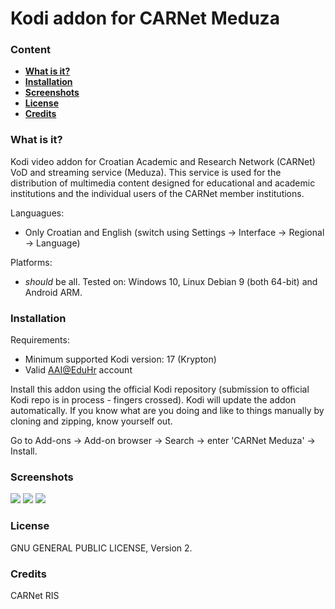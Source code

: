 # Kodi addon for CARNet Meduza
### Content
* [**What is it?**](#what-is-it)
* [**Installation**](#installation)
* [**Screenshots**](#screenshots)
* [**License**](#license)
* [**Credits**](#credits)

### What is it?
Kodi video addon for Croatian Academic and Research Network (CARNet) VoD and streaming service (Meduza). This service is used for the distribution of multimedia content designed for educational and academic institutions and the individual users of the CARNet member institutions.

Languagues:
- Only Croatian and English (switch using Settings -> Interface -> Regional -> Language)

Platforms:
- *should* be all. Tested on: Windows 10, Linux Debian 9 (both 64-bit) and Android ARM. 

### Installation 
Requirements: 
- Minimum supported Kodi version: 17 (Krypton)
- Valid [AAI@EduHr](http://www.aaiedu.hr/en) account

Install this addon using the official Kodi repository (submission to official Kodi repo is in process - fingers crossed). Kodi will update the addon automatically. If you know what are you doing and like to things manually by cloning and zipping, know yourself out. 

Go to Add-ons -> Add-on browser -> Search -> enter 'CARNet Meduza' -> Install.

### Screenshots
![](https://github.com/scavara/plugin.video.carnet-meduza/blob/master/resources/screenshots/screenshot-01.jpg)
![](https://github.com/scavara/plugin.video.carnet-meduza/blob/master/resources/screenshots/screenshot-02.jpg)
![](https://github.com/scavara/plugin.video.carnet-meduza/blob/master/resources/screenshots/screenshot-03.jpg)

### License
GNU GENERAL PUBLIC LICENSE, Version 2.

### Credits
CARNet RIS
